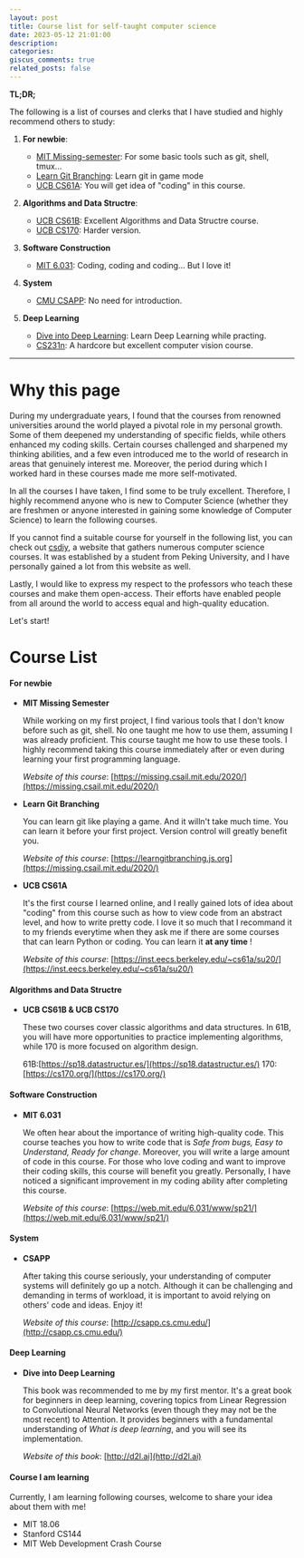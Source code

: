 ```yaml
---
layout: post
title: Course list for self-taught computer science
date: 2023-05-12 21:01:00
description:
categories:
giscus_comments: true
related_posts: false
---
```


**TL;DR;**

The following is a list of courses and clerks that I have studied and highly recommend others to study:

1.  **For newbie**:
    - [MIT Missing-semester](https://missing.csail.mit.edu/2020/): For some basic tools such as git, shell, tmux...
    - [Learn Git Branching](https://learngitbranching.js.org): Learn git in game mode
    - [UCB CS61A](https://inst.eecs.berkeley.edu/~cs61a/su20/): You will get idea of "coding" in this course.

2.  **Algorithms and Data Structre**:
    - [UCB CS61B](https://sp18.datastructur.es/): Excellent Algorithms and Data Structre course.
    - [UCB CS170](https://cs170.org/): Harder version.

3.  **Software Construction**
    - [MIT 6.031](https://web.mit.edu/6.031/www/sp21/): Coding, coding and coding... But I love it!

4.  **System**
    - [CMU CSAPP](http://csapp.cs.cmu.edu/): No need for introduction.

5.  **Deep Learning**
    - [Dive into Deep Learning](http://d2l.ai): Learn Deep Learning while practing.
    - [CS231n](http://cs231n.stanford.edu): A hardcore but excellent computer vision course.

<!-- 1. **Book**: Dive into deep Learning
1. **CMU**: CSAPP
2. **MIT**: 6.031-Software Construction, Missing-semester
3. **Standford**: CS231n
4. **UCB**: CS61a, CS61b, CS170 -->

---

# Why this page

During my undergraduate years, I found that the courses from renowned universities around the world played a pivotal role in my personal growth. Some of them deepened my understanding of specific fields, while others enhanced my coding skills. Certain courses challenged and sharpened my thinking abilities, and a few even introduced me to the world of research in areas that genuinely interest me. Moreover, the period during which I worked hard in these courses made me more self-motivated.

In all the courses I have taken, I find some to be truly excellent. Therefore, I highly recommend anyone who is new to Computer Science (whether they are freshmen or anyone interested in gaining some knowledge of Computer Science) to learn the following courses.

If you cannot find a suitable course for yourself in the following list, you can check out [csdiy](https://csdiy.wiki), a website that gathers numerous computer science courses. It was established by a student from Peking University, and I have personally gained a lot from this website as well.

Lastly, I would like to express my respect to the professors who teach these courses and make them open-access. Their efforts have enabled people from all around the world to access equal and high-quality education.

Let's start!

# Course List

#### For newbie

- **MIT Missing Semester**
  
  While working on my first project, I find various tools that I don't know before such as git, shell. No one taught me how to use them, assuming I was already proficient. This course taught me how to use these tools. I highly recommend taking this course immediately after or even during learning your first programming language.

  _Website of this course_: [https://missing.csail.mit.edu/2020/](https://missing.csail.mit.edu/2020/)

- **Learn Git Branching**

  You can learn git like playing a game. And it willn't take much time. You can learn it before your first project. Version control will greatly benefit you.

  _Website of this course_: [https://learngitbranching.js.org](https://missing.csail.mit.edu/2020/)

- **UCB CS61A**

  It's the first course I learned online, and I really gained lots of idea about "coding" from this course such as how to view code from an abstract level, and how to write pretty code. I love it so much that I recommand it to my friends everytime when they ask me if there are some courses that can learn Python or coding. You can learn it **at any time** !

  _Website of this course_: [https://inst.eecs.berkeley.edu/~cs61a/su20/](https://inst.eecs.berkeley.edu/~cs61a/su20/)

#### Algorithms and Data Structre

- **UCB CS61B & UCB CS170**

  These two courses cover classic algorithms and data structures. In 61B, you will have more opportunities to practice implementing algorithms, while 170 is more focused on algorithm design.

  61B:[https://sp18.datastructur.es/](https://sp18.datastructur.es/)
  170:[https://cs170.org/](https://cs170.org/)

#### Software Construction

- **MIT 6.031**

  We often hear about the importance of writing high-quality code. This course teaches you how to write code that is _Safe from bugs, Easy to Understand, Ready for change_. Moreover, you will write a large amount of code in this course. For those who love coding and want to improve their coding skills, this course will benefit you greatly. Personally, I have noticed a significant improvement in my coding ability after completing this course.

  _Website of this course_: [https://web.mit.edu/6.031/www/sp21/](https://web.mit.edu/6.031/www/sp21/)

#### System

- **CSAPP**
  
  After taking this course seriously, your understanding of computer systems will definitely go up a notch. Although it can be challenging and demanding in terms of workload, it is important to avoid relying on others' code and ideas. Enjoy it!

  _Website of this course_: [http://csapp.cs.cmu.edu/](http://csapp.cs.cmu.edu/)

#### Deep Learning

- **Dive into Deep Learning**

  This book was recommended to me by my first mentor. It's a great book for beginners in deep learning, covering topics from Linear Regression to Convolutional Neural Networks (even though they may not be the most recent) to Attention. It provides beginners with a fundamental understanding of _What is deep learning_, and you will see its implementation.

  _Website of this book_: [http://d2l.ai](http://d2l.ai)

#### Course I am learning

Currently, I am learning following courses, welcome to share your idea about them with me!

- MIT 18.06
- Stanford CS144
- MIT Web Development Crash Course
